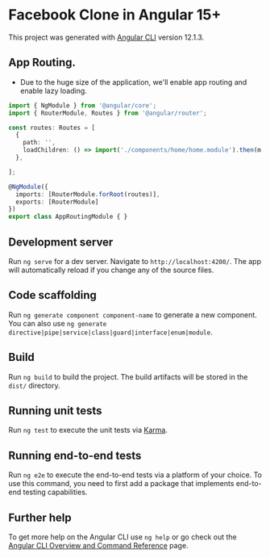 # Facebook Clone in Angular 15+

This project was generated with [Angular CLI](https://github.com/angular/angular-cli) version 12.1.3.

## App Routing.
- Due to the huge size of the application, we'll enable app routing and enable lazy loading.

```typescript
import { NgModule } from '@angular/core';
import { RouterModule, Routes } from '@angular/router';

const routes: Routes = [
  {
    path: '',
    loadChildren: () => import('./components/home/home.module').then(m => m.HomeModule)
  },

];

@NgModule({
  imports: [RouterModule.forRoot(routes)],
  exports: [RouterModule]
})
export class AppRoutingModule { }

```
## Development server

Run `ng serve` for a dev server. Navigate to `http://localhost:4200/`. The app will automatically reload if you change any of the source files.

## Code scaffolding

Run `ng generate component component-name` to generate a new component. You can also use `ng generate directive|pipe|service|class|guard|interface|enum|module`.

## Build

Run `ng build` to build the project. The build artifacts will be stored in the `dist/` directory.

## Running unit tests

Run `ng test` to execute the unit tests via [Karma](https://karma-runner.github.io).

## Running end-to-end tests

Run `ng e2e` to execute the end-to-end tests via a platform of your choice. To use this command, you need to first add a package that implements end-to-end testing capabilities.

## Further help

To get more help on the Angular CLI use `ng help` or go check out the [Angular CLI Overview and Command Reference](https://angular.io/cli) page.
